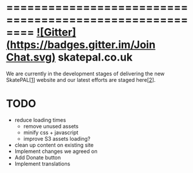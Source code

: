 ========================================================
[![Gitter](https://badges.gitter.im/Join Chat.svg)](https://gitter.im/NomadicWeb/skatepal.co.uk?utm_source=badge&utm_medium=badge&utm_campaign=pr-badge&utm_content=badge)
skatepal.co.uk
========================================================
We are currently in the development stages of delivering the new SkatePAL[[1]] website
and our latest efforts are staged here[[2]].

TODO
====
  - reduce loading times
    - remove unused assets
    - minify css + javascript
    - improve S3 assets loading?
  - clean up content on existing site
  - Implement changes we agreed on
  - Add Donate button
  - Implement translations


[1]: https://www.skatepal.co.uk
[2]: http://skatepal-app.herokuapp.com/
